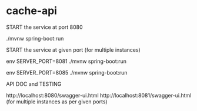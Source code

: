# cache-api
START the service at port 8080

./mvnw spring-boot:run

START the service at given port (for multiple instances)

env SERVER_PORT=8081 ./mvnw spring-boot:run

env SERVER_PORT=8085 ./mvnw spring-boot:run

API DOC and TESTING

http://localhost:8080/swagger-ui.html
http://localhost:8081/swagger-ui.html (for multiple instances as per given ports)
